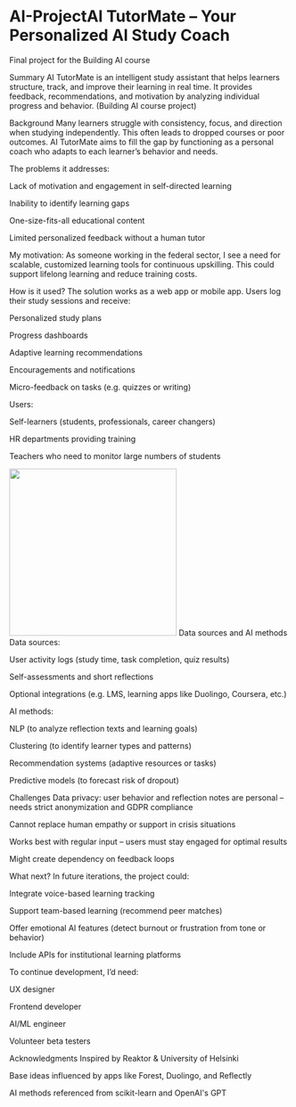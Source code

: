 # AI-ProjectAI TutorMate – Your Personalized AI Study Coach
Final project for the Building AI course

Summary
AI TutorMate is an intelligent study assistant that helps learners structure, track, and improve their learning in real time. It provides feedback, recommendations, and motivation by analyzing individual progress and behavior.
(Building AI course project)

Background
Many learners struggle with consistency, focus, and direction when studying independently. This often leads to dropped courses or poor outcomes. AI TutorMate aims to fill the gap by functioning as a personal coach who adapts to each learner’s behavior and needs.

The problems it addresses:

Lack of motivation and engagement in self-directed learning

Inability to identify learning gaps

One-size-fits-all educational content

Limited personalized feedback without a human tutor

My motivation: As someone working in the federal sector, I see a need for scalable, customized learning tools for continuous upskilling. This could support lifelong learning and reduce training costs.

How is it used?
The solution works as a web app or mobile app. Users log their study sessions and receive:

Personalized study plans

Progress dashboards

Adaptive learning recommendations

Encouragements and notifications

Micro-feedback on tasks (e.g. quizzes or writing)

Users:

Self-learners (students, professionals, career changers)

HR departments providing training

Teachers who need to monitor large numbers of students

<img src="https://upload.wikimedia.org/wikipedia/commons/e/e5/Education_app_illustration.svg" width="300">
Data sources and AI methods
Data sources:

User activity logs (study time, task completion, quiz results)

Self-assessments and short reflections

Optional integrations (e.g. LMS, learning apps like Duolingo, Coursera, etc.)

AI methods:

NLP (to analyze reflection texts and learning goals)

Clustering (to identify learner types and patterns)

Recommendation systems (adaptive resources or tasks)

Predictive models (to forecast risk of dropout)

Challenges
Data privacy: user behavior and reflection notes are personal – needs strict anonymization and GDPR compliance

Cannot replace human empathy or support in crisis situations

Works best with regular input – users must stay engaged for optimal results

Might create dependency on feedback loops

What next?
In future iterations, the project could:

Integrate voice-based learning tracking

Support team-based learning (recommend peer matches)

Offer emotional AI features (detect burnout or frustration from tone or behavior)

Include APIs for institutional learning platforms

To continue development, I’d need:

UX designer

Frontend developer

AI/ML engineer

Volunteer beta testers

Acknowledgments
Inspired by Reaktor & University of Helsinki

Base ideas influenced by apps like Forest, Duolingo, and Reflectly

AI methods referenced from scikit-learn and OpenAI's GPT

